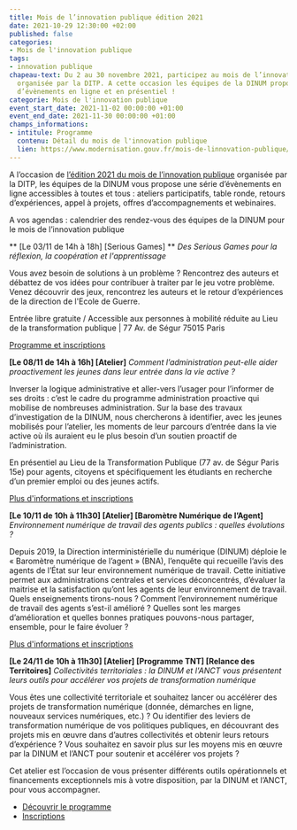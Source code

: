 ```yaml
---
title: Mois de l’innovation publique édition 2021
date: 2021-10-29 12:30:00 +02:00
published: false
categories:
- Mois de l'innovation publique
tags:
- innovation publique
chapeau-text: Du 2 au 30 novembre 2021, participez au mois de l’innovation publique
  organisée par la DITP. A cette occasion les équipes de la DINUM propose une série
  d’évènements en ligne et en présentiel !
categorie: Mois de l'innovation publique
event_start_date: 2021-11-02 00:00:00 +01:00
event_end_date: 2021-11-30 00:00:00 +01:00
champs_informations:
- intitule: Programme
  contenu: Détail du mois de l'innovation publique
  lien: https://www.modernisation.gouv.fr/mois-de-linnovation-publique/programme
---
```


A l’occasion de [l’édition 2021 du mois de l’innovation publique](https://www.modernisation.gouv.fr/mois-de-linnovation-publique) organisée par la DITP, les équipes de la DINUM vous propose une série d’évènements en ligne accessibles à toutes et tous : ateliers participatifs, table ronde, retours d’expériences, appel à projets, offres d’accompagnements et webinaires.

A vos agendas : calendrier des rendez-vous des équipes de la DINUM pour le mois de l’innovation publique

**
[Le 03/11 de 14h à 18h] [Serious Games] ** *Des Serious Games pour la réflexion, la coopération et l'apprentissage*

Vous avez besoin de solutions à un problème ? Rencontrez des auteurs et débattez de vos idées pour contribuer à traiter par le jeu votre problème. Venez découvrir des jeux, rencontrez les auteurs et le retour d’expériences de la direction de l'Ecole de Guerre.

Entrée libre gratuite / Accessible aux personnes à mobilité réduite au Lieu de la transformation publique | 77 Av. de Ségur 75015 Paris 

[Programme et inscriptions](https://www.eventbrite.fr/e/billets-des-serious-games-pour-la-reflexion-la-cooperation-et-lapprentissage-196951596527)

**[Le 08/11 de 14h à 16h] [Atelier]** *Comment l’administration peut-elle aider proactivement les jeunes dans leur entrée dans la vie active ?*

Inverser la logique administrative et aller-vers l’usager pour l’informer de ses droits : c’est le cadre du programme administration proactive qui mobilise de nombreuses administration. Sur la base des travaux d’investigation de la DINUM, nous chercherons à identifier, avec les jeunes mobilisés pour l’atelier, les moments de leur parcours d’entrée dans la vie active où ils auraient eu le plus besoin d’un soutien proactif de l’administration. 

En présentiel au Lieu de la Transformation Publique (77 av. de Ségur Paris 15e) pour agents, citoyens et spécifiquement les étudiants en recherche d’un premier emploi ou des jeunes actifs.

[Plus d'informations et inscriptions](https://www.eventbrite.fr/e/billets-atelier-de-reflexion-sur-laccompagnement-des-jeunes-vers-la-vie-active-200197745847?aff=ebdsoporgprofile)

**[Le 10/11 de 10h à 11h30] [Atelier] [Baromètre Numérique de l’Agent]** *Environnement numérique de travail des agents publics : quelles évolutions ?*

Depuis 2019, la Direction interministérielle du numérique (DINUM) déploie le « Baromètre numérique de l’agent » (BNA), l’enquête qui recueille l’avis des agents de l’État sur leur environnement numérique de travail. Cette initiative permet aux administrations centrales et services déconcentrés, d’évaluer la maitrise et la satisfaction qu’ont les agents de leur environnement de travail. Quels enseignements tirons-nous ? Comment l’environnement numérique de travail des agents s’est-il amélioré ? Quelles sont les marges d’amélioration et quelles bonnes pratiques pouvons-nous partager, ensemble, pour le faire évoluer ? 

[Plus d'informations et inscriptions](https://www.eventbrite.fr/e/billets-environnement-numerique-de-travail-des-agents-quelles-evolutions-199693838647)

**[Le 24/11 de 10h à 11h30] [Atelier] [Programme TNT] [Relance des Territoires]** *Collectivités territoriales : la DINUM et l'ANCT vous présentent leurs outils pour accélérer vos projets de transformation numérique*

Vous êtes une collectivité territoriale et souhaitez lancer ou accélérer des projets de transformation numérique (donnée, démarches en ligne, nouveaux services numériques, etc.) ? Ou identifier des leviers de transformation numérique de vos politiques publiques, en découvrant des projets mis en œuvre dans d’autres collectivités et obtenir leurs retours d’expérience ? Vous souhaitez en savoir plus sur les moyens mis en œuvre par la DINUM et l’ANCT pour soutenir et accélérer vos projets ?

Cet atelier est l’occasion de vous présenter différents outils opérationnels et financements exceptionnels mis à votre disposition, par la DINUM et l’ANCT, pour vous accompagner.

* [Découvrir le programme ](https://bo-modernisation2021.bercy.actimage.net/mois-de-linnovation-publique/collectivites-territoriales-la-dinum-et-lanct-vous-presentent-leurs)
* [Inscriptions](https://framaforms.org/mois-de-linnovation-publique-dinum-anct-1634713931)